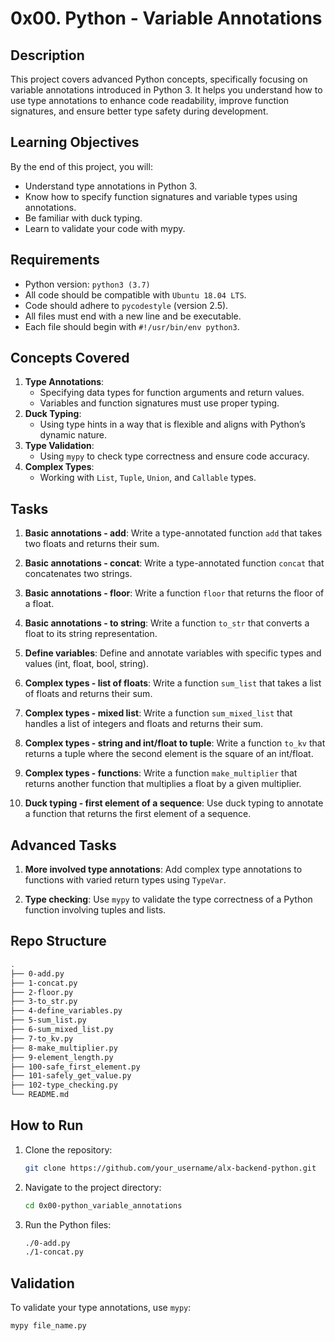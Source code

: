 # 0x00. Python - Variable Annotations

## Description
This project covers advanced Python concepts, specifically focusing on variable annotations introduced in Python 3. It helps you understand how to use type annotations to enhance code readability, improve function signatures, and ensure better type safety during development.

## Learning Objectives
By the end of this project, you will:
- Understand type annotations in Python 3.
- Know how to specify function signatures and variable types using annotations.
- Be familiar with duck typing.
- Learn to validate your code with mypy.

## Requirements
- Python version: `python3 (3.7)`
- All code should be compatible with `Ubuntu 18.04 LTS`.
- Code should adhere to `pycodestyle` (version 2.5).
- All files must end with a new line and be executable.
- Each file should begin with `#!/usr/bin/env python3`.

## Concepts Covered
1. **Type Annotations**:
   - Specifying data types for function arguments and return values.
   - Variables and function signatures must use proper typing.
2. **Duck Typing**:
   - Using type hints in a way that is flexible and aligns with Python’s dynamic nature.
3. **Type Validation**:
   - Using `mypy` to check type correctness and ensure code accuracy.
4. **Complex Types**:
   - Working with `List`, `Tuple`, `Union`, and `Callable` types.

## Tasks
1. **Basic annotations - add**:
   Write a type-annotated function `add` that takes two floats and returns their sum.

2. **Basic annotations - concat**:
   Write a type-annotated function `concat` that concatenates two strings.

3. **Basic annotations - floor**:
   Write a function `floor` that returns the floor of a float.

4. **Basic annotations - to string**:
   Write a function `to_str` that converts a float to its string representation.

5. **Define variables**:
   Define and annotate variables with specific types and values (int, float, bool, string).

6. **Complex types - list of floats**:
   Write a function `sum_list` that takes a list of floats and returns their sum.

7. **Complex types - mixed list**:
   Write a function `sum_mixed_list` that handles a list of integers and floats and returns their sum.

8. **Complex types - string and int/float to tuple**:
   Write a function `to_kv` that returns a tuple where the second element is the square of an int/float.

9. **Complex types - functions**:
   Write a function `make_multiplier` that returns another function that multiplies a float by a given multiplier.

10. **Duck typing - first element of a sequence**:
   Use duck typing to annotate a function that returns the first element of a sequence.

## Advanced Tasks
1. **More involved type annotations**:
   Add complex type annotations to functions with varied return types using `TypeVar`.

2. **Type checking**:
   Use `mypy` to validate the type correctness of a Python function involving tuples and lists.

## Repo Structure
```bash
.
├── 0-add.py
├── 1-concat.py
├── 2-floor.py
├── 3-to_str.py
├── 4-define_variables.py
├── 5-sum_list.py
├── 6-sum_mixed_list.py
├── 7-to_kv.py
├── 8-make_multiplier.py
├── 9-element_length.py
├── 100-safe_first_element.py
├── 101-safely_get_value.py
├── 102-type_checking.py
└── README.md
```

## How to Run
1. Clone the repository:
   ```bash
   git clone https://github.com/your_username/alx-backend-python.git
   ```
2. Navigate to the project directory:
   ```bash
   cd 0x00-python_variable_annotations
   ```
3. Run the Python files:
   ```bash
   ./0-add.py
   ./1-concat.py
   ```

## Validation
To validate your type annotations, use `mypy`:
```bash
mypy file_name.py
```
